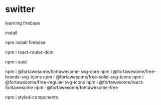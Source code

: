 # switter

learning firebase

install

npm install firebase

npm i react-router-dom

npm i uuid

npm i @fortawesome/fontawesome-svg-core
npm i @fortawesome/free-brands-svg-icons
npm i @fortawesome/free-solid-svg-icons
npm i @fortawesome/free-regular-svg-icons
npm i @fortawesome/react-fontawesome
npm i @fortawesome/fontawesome-free

npm i styled-components
